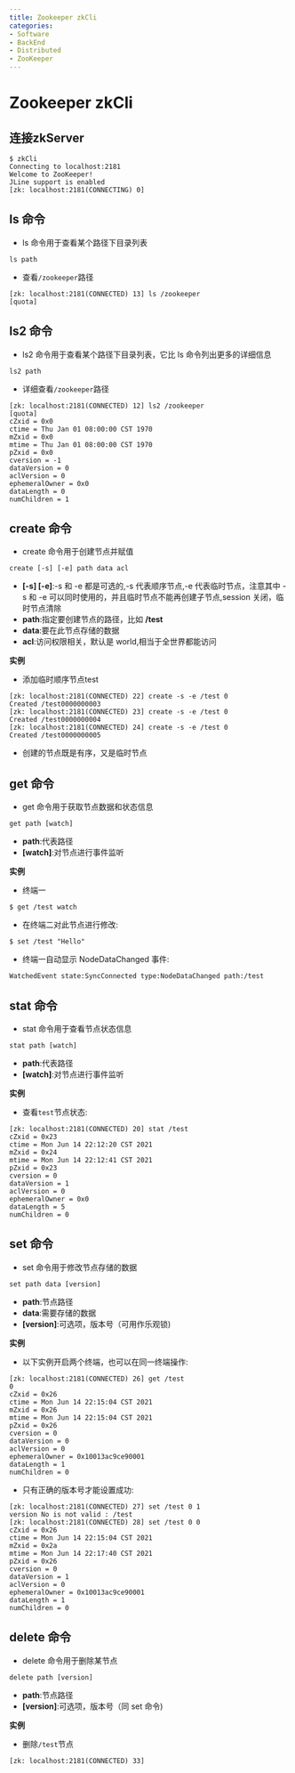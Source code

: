 ```yaml
---
title: Zookeeper zkCli
categories:
- Software
- BackEnd
- Distributed
- ZooKeeper
---
```

# Zookeeper zkCli

## 连接zkServer

```shell
$ zkCli
Connecting to localhost:2181
Welcome to ZooKeeper!
JLine support is enabled
[zk: localhost:2181(CONNECTING) 0]
```

## ls 命令

- ls 命令用于查看某个路径下目录列表

```
ls path
```

- 查看`/zookeeper`路径

```
[zk: localhost:2181(CONNECTED) 13] ls /zookeeper
[quota]
```

## ls2 命令

- ls2 命令用于查看某个路径下目录列表，它比 ls 命令列出更多的详细信息

```
ls2 path
```

- 详细查看`/zookeeper`路径

```
[zk: localhost:2181(CONNECTED) 12] ls2 /zookeeper
[quota]
cZxid = 0x0
ctime = Thu Jan 01 08:00:00 CST 1970
mZxid = 0x0
mtime = Thu Jan 01 08:00:00 CST 1970
pZxid = 0x0
cversion = -1
dataVersion = 0
aclVersion = 0
ephemeralOwner = 0x0
dataLength = 0
numChildren = 1
```

## create 命令

- create 命令用于创建节点并赋值

```
create [-s] [-e] path data acl
```

- **[-s] [-e]**:-s 和 -e 都是可选的,-s 代表顺序节点,-e 代表临时节点，注意其中 -s 和 -e 可以同时使用的，并且临时节点不能再创建子节点,session 关闭，临时节点清除
- **path**:指定要创建节点的路径，比如 **/test**
- **data**:要在此节点存储的数据
- **acl**:访问权限相关，默认是 world,相当于全世界都能访问

**实例**

- 添加临时顺序节点test

```
[zk: localhost:2181(CONNECTED) 22] create -s -e /test 0
Created /test0000000003
[zk: localhost:2181(CONNECTED) 23] create -s -e /test 0
Created /test0000000004
[zk: localhost:2181(CONNECTED) 24] create -s -e /test 0
Created /test0000000005
```

- 创建的节点既是有序，又是临时节点

## get 命令

- get 命令用于获取节点数据和状态信息

```
get path [watch]
```

- **path**:代表路径
- **[watch]**:对节点进行事件监听

**实例**

- 终端一

```
$ get /test watch
```

- 在终端二对此节点进行修改:

```
$ set /test "Hello"
```

- 终端一自动显示 NodeDataChanged 事件:

```shell
WatchedEvent state:SyncConnected type:NodeDataChanged path:/test
```

## stat 命令

- stat 命令用于查看节点状态信息

```
stat path [watch]
```

- **path**:代表路径
- **[watch]**:对节点进行事件监听

**实例**

- 查看`test`节点状态:

```
[zk: localhost:2181(CONNECTED) 20] stat /test
cZxid = 0x23
ctime = Mon Jun 14 22:12:20 CST 2021
mZxid = 0x24
mtime = Mon Jun 14 22:12:41 CST 2021
pZxid = 0x23
cversion = 0
dataVersion = 1
aclVersion = 0
ephemeralOwner = 0x0
dataLength = 5
numChildren = 0
```

## set 命令

- set 命令用于修改节点存储的数据

```
set path data [version]
```

- **path**:节点路径
- **data**:需要存储的数据
- **[version]**:可选项，版本号（可用作乐观锁)

**实例**

- 以下实例开启两个终端，也可以在同一终端操作:

```
[zk: localhost:2181(CONNECTED) 26] get /test
0
cZxid = 0x26
ctime = Mon Jun 14 22:15:04 CST 2021
mZxid = 0x26
mtime = Mon Jun 14 22:15:04 CST 2021
pZxid = 0x26
cversion = 0
dataVersion = 0
aclVersion = 0
ephemeralOwner = 0x10013ac9ce90001
dataLength = 1
numChildren = 0
```

- 只有正确的版本号才能设置成功:

```
[zk: localhost:2181(CONNECTED) 27] set /test 0 1
version No is not valid : /test
[zk: localhost:2181(CONNECTED) 28] set /test 0 0
cZxid = 0x26
ctime = Mon Jun 14 22:15:04 CST 2021
mZxid = 0x2a
mtime = Mon Jun 14 22:17:40 CST 2021
pZxid = 0x26
cversion = 0
dataVersion = 1
aclVersion = 0
ephemeralOwner = 0x10013ac9ce90001
dataLength = 1
numChildren = 0
```

## delete 命令

- delete 命令用于删除某节点

```
delete path [version]
```

- **path**:节点路径
- **[version]**:可选项，版本号（同 set 命令)

**实例**

- 删除`/test`节点

```
[zk: localhost:2181(CONNECTED) 33]
```